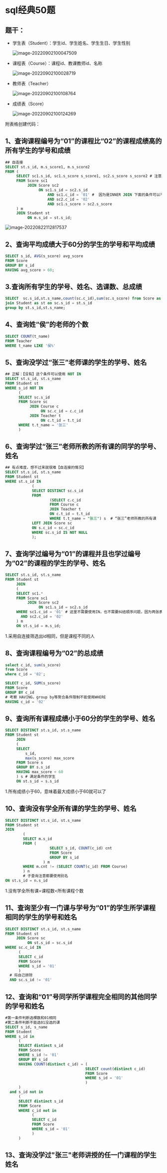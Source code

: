 # sql经典50题

## 题干：

- 学生表（Student）：学生id、学生姓名、学生生日、学生性别

  ![image-20220902100047509](https://raw.githubusercontent.com/qkd90/figureBed/main/202209021000543.png)

- 课程表（Course）：课程id、教课教师id、名称

  ![image-20220902100028719](https://raw.githubusercontent.com/qkd90/figureBed/main/202209021000768.png)

- 教师表（Teacher）

  ![image-20220902100108764](https://raw.githubusercontent.com/qkd90/figureBed/main/202209021001798.png)

- 成绩表（Score）

  ![image-20220902100124269](C:/Users/51705/AppData/Roaming/Typora/typora-user-images/image-20220902100124269.png)

附表格创建代码：



## 1、查询课程编号为“01”的课程比“02”的课程成绩高的所有学生的学号和成绩

```sql
## 自连接
SELECT st.s_id, m.s_score1, m.s_score2
FROM (
     SELECT sc1.s_id, sc1.s_score s_score1, sc2.s_score s_score2 # 注意有两个成绩
     FROM Score sc1
          JOIN Score sc2
               ON sc1.s_id = sc2.s_id
                   AND sc1.c_id = '01' #  因为是INNER JOIN 下面的条件可以不写在WHERE中
                   AND sc2.c_id = '02'
                   AND sc1.s_score > sc2.s_score
     ) m
     JOIN Student st
          ON m.s_id = st.s_id;
```

![image-20220822112817537](C:\Users\51705\AppData\Roaming\Typora\typora-user-images\image-20220822112817537.png)

## 2、查询平均成绩大于60分的学生的学号和平均成绩 

```sql
SELECT s_id, AVG(s_score) avg_score 
FROM Score
GROUP BY s_id
HAVING avg_score > 60;
```

## 3.查询所有学生的学号、姓名、选课数、总成绩

```sql
SELECT  sc.s_id,st.s_name,count(sc.c_id),sum(sc.s_score) from Score as sc
join Student as st on sc.s_id = st.s_id
group by st.s_id,st.s_name;
```

## 4、查询姓“侯”的老师的个数

```sql
SELECT COUNT(t_name)
FROM Teacher
WHERE t_name LIKE '侯%'
```

## 5、查询没学过“张三”老师课的学生的学号、姓名

```sql
## 正解：【没有】这个条件可以使用 NOT IN
SELECT st.s_id, st.s_name
FROM Student st
WHERE s_id NOT IN
      (
      SELECT sc.s_id
      FROM Score sc
           JOIN Course c
                ON sc.c_id = c.c_id
           JOIN Teacher t
                ON c.t_id = t.t_id
      WHERE t.t_name = '张三'
      )
```

## 6、查询学过“张三”老师所教的所有课的同学的学号、姓名



```sql
## 有点难度，想不过来就很难【自连接的情况】
SELECT st.s_id, st.s_name
FROM Student st 
WHERE st.s_id IN 
			(
			SELECT DISTINCT sc.s_id
			FROM
					(SELECT c.c_id
					FROM Course c
					JOIN Teacher t 
					ON c.t_id = t.t_id
					WHERE t.t_name = "张三") s  # “张三”老师所教的所有课
			LEFT JOIN Score sc
			ON s.c_id = sc.c_id
			WHERE sc.s_id IS NOT NULL    
			);
```

## 7、查询学过编号为“01”的课程并且也学过编号为“02”的课程的学生的学号、姓名

```sql
SELECT st.s_id, st.s_name
FROM Student st
     JOIN
     (
     SELECT sc1.*
     FROM Score sc1
          JOIN Score sc2
               ON sc1.s_id = sc2.s_id
     WHERE sc1.c_id = '01' # 这里不需要使用IN，也不需要纠结顺序问题，因为两张表都是Score
       AND sc2.c_id = '02'
     ) m
     ON st.s_id = m.s_id;
```

1.采用自连接筛选出id相同，但是课程不同的人

## 8、查询课程编号为“02”的总成绩

```sql
select c_id, sum(s_score)
from Score
where c_id = '02';
```

```sql
SELECT c_id, SUM(s_score)
FROM Score
GROUP BY c_id
# 考察 HAVING，group by等聚合条件限制不能使用WHERE
HAVING c_id = '02'
```

## 9、查询所有课程成绩小于60分的学生的学号、姓名

```sql
SELECT DISTINCT st.s_id, st.s_name
FROM Student st
     JOIN
     (
     SELECT
         s_id,
         max(s_score) max_score
     FROM Score s
     GROUP BY s.s_id
     HAVING max_score < 60
     ) s # 满足条件的学生
     ON st.s_id = s.s_id
```

1.所有成绩小于60，意味着最大成绩小于60就可以了

## 10、查询没有学全所有课的学生的学号、姓名 

```sql
SELECT DISTINCT st.s_id, st.s_name
FROM Student st 
JOIN 
		(
		SELECT m.s_id
		FROM (
					SELECT s_id, COUNT(c_id) cnt 
					FROM Score
					GROUP BY s_id
				 ) m
		WHERE m.cnt != (SELECT COUNT(c_id) FROM Course)
		) n  
		# 子查询注意都要使用别名
ON st.s_id = n.s_id

```

1.没有学全所有课=课程数<所有课程个数

## 11、查询至少有一门课与学号为“01”的学生所学课程相同的学生的学号和姓名

```sql
SELECT DISTINCT st.s_id, st.s_name
FROM Student st
     JOIN Score sc
          ON st.s_id = sc.s_id
WHERE sc.c_id IN
      (
      SELECT c_id
      FROM Score
      WHERE s_id = '01'
      )
  # 将自己排除
  AND sc.s_id != '01' 
```

## 12、查询和“01”号同学所学课程完全相同的其他同学的学号和姓名

```sql
#第一条件判断选棵数和01相同
#第二条件判断不能选01没选的课
SELECT s_id, s_name
FROM Student
WHERE s_id in
      (
      SELECT distinct s_id
      FROM Score
      WHERE s_id != '01'
      GROUP BY s_id
      HAVING COUNT(distinct c_id) = (
                                    SELECT count(distinct c_id)
                                    FROM Score
                                    WHERE s_id = '01'
                                    )
      )
  and s_id not in
      (
      SELECT distinct s_id
      FROM Score
      WHERE c_id not in
            (
            SELECT c_id
            FROM Score
            WHERE s_id = '01'
            )
      )
```

## 13、查询没学过"张三"老师讲授的任一门课程的学生姓名





